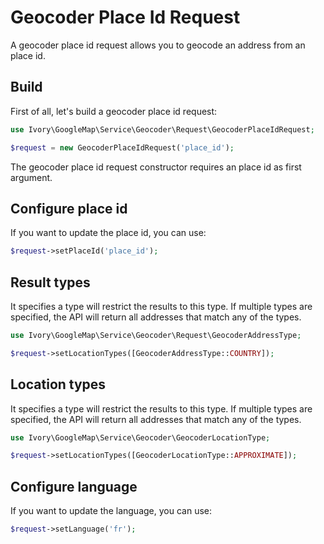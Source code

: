 # Geocoder Place Id Request

A geocoder place id request allows you to geocode an address from an place id.

## Build

First of all, let's build a geocoder place id request:

``` php
use Ivory\GoogleMap\Service\Geocoder\Request\GeocoderPlaceIdRequest;

$request = new GeocoderPlaceIdRequest('place_id');
```

The geocoder place id request constructor requires an place id as first argument.

## Configure place id

If you want to update the place id, you can use:

``` php
$request->setPlaceId('place_id');
```

## Result types

It specifies a type will restrict the results to this type. If multiple types are specified, the API will return all 
addresses that match any of the types.

``` php
use Ivory\GoogleMap\Service\Geocoder\Request\GeocoderAddressType;

$request->setLocationTypes([GeocoderAddressType::COUNTRY]);
```

## Location types

It specifies a type will restrict the results to this type. If multiple types are specified, the API will return all 
addresses that match any of the types.

``` php
use Ivory\GoogleMap\Service\Geocoder\GeocoderLocationType;

$request->setLocationTypes([GeocoderLocationType::APPROXIMATE]);
```

## Configure language

If you want to update the language, you can use:

``` php
$request->setLanguage('fr');
```
